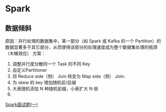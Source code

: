 # Spark
## 数据倾斜
原因：并行处理的数据集中，某一部分（如 Spark 或 Kafka 的一个 Partition）的数据显著多于其它部分，从而使得该部分的处理速度成为整个数据集处理的瓶颈（木桶效应）
方案：
1) 调整并行度分散同一个 Task 的不同 Key
2) 自定义Partitioner
3) 将 Reduce side（侧） Join 转变为 Map side（侧） Join: 
4) 为 skew 的 key 增加随机前/后缀
5) 大表随机添加 N 种随机前缀，小表扩大 N 倍
6) 
[Spark面试题(一)](https://zhuanlan.zhihu.com/p/49169166)